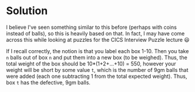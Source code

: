 # Solution
I believe I've seen something similar to this before (perhaps with coins instead of balls), so this is heavily based on that.  In fact, I may have come across this while looking at puzzles for the CICS Interview Puzzle lecture 😃

If I recall correctly, the notion is that you label each box 1-10.  Then you take `n` balls out of box `n` and put them into a new box (to be weighed).  Thus, the total weight of the box should be 10*(1+2+...+10) = 550, however your weight will be short by some value `t`, which is the number of 9gm balls that were added (each one subtracting 1 from the total expected weight).  Thus, box `t` has the defective, 9gm balls.
